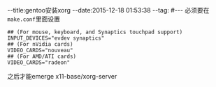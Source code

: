 --title:gentoo安装xorg
--date:2015-12-18 01:53:38
--tag:
#---
必须要在` make.conf `里面设置
```
## (For mouse, keyboard, and Synaptics touchpad support)
INPUT_DEVICES="evdev synaptics"
## (For nVidia cards)
VIDEO_CARDS="nouveau"
## (For AMD/ATI cards)
VIDEO_CARDS="radeon"
```
之后才能emerge x11-base/xorg-server
